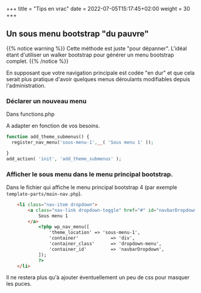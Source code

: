 +++
title = "Tips en vrac"
date =  2022-07-05T15:17:45+02:00
weight = 30
+++

## Un sous menu bootstrap "du pauvre"

{{% notice warning %}}
Cette méthode est juste "pour dépanner". L'idéal étant d'utiliser un walker bootstrap pour générer un menu bootstrap complet.
{{% /notice %}}

En supposant que votre navigation principale est codée "en dur" et que cela serait plus pratique d'avoir quelques menus déroulants modifiables depuis l'administration.

### Déclarer un nouveau menu
Dans functions.php 

A adapter en fonction de vos besoins.
```php
function add_theme_submenus() {
  register_nav_menu('sous-menu-1',__( 'Sous menu 1' ));

}
add_action( 'init', 'add_theme_submenus' );
```

### Afficher le sous menu dans le menu principal bootstrap.

Dans le fichier qui affiche le menu principal bootstrap 4 (par exemple `template-parts/main-nav.php`).

```html
    <li class="nav-item dropdown">
        <a class="nav-link dropdown-toggle" href="#" id="navbarDropdown" role="button" data-toggle="dropdown" aria-expanded="false">
            Sous menu 1
        </a>
            <?php wp_nav_menu([
                'theme_location' => 'sous-menu-1',
                'container'            => 'div',
                'container_class'      => 'dropdown-menu',
                'container_id'         => 'navbarDropdown',
            ]); 
            ?>
    </li>
```

Il ne restera plus qu'à ajouter éventuellement un peu de css pour masquer les puces.